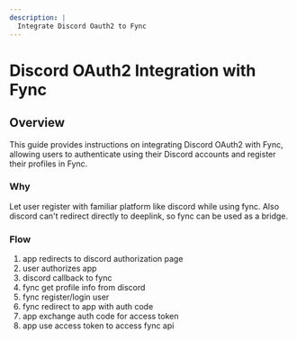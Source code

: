 ```yaml
---
description: |
  Integrate Discord Oauth2 to Fync
---
```


# Discord OAuth2 Integration with Fync

## Overview

This guide provides instructions on integrating Discord OAuth2 with Fync,
allowing users to authenticate using their Discord accounts and register their
profiles in Fync.

### Why

Let user register with familiar platform like discord while using fync. Also
discord can't redirect directly to deeplink, so fync can be used as a bridge.

### Flow

1. app redirects to discord authorization page
2. user authorizes app
3. discord callback to fync
4. fync get profile info from discord
5. fync register/login user
6. fync redirect to app with auth code
7. app exchange auth code for access token
8. app use access token to access fync api
